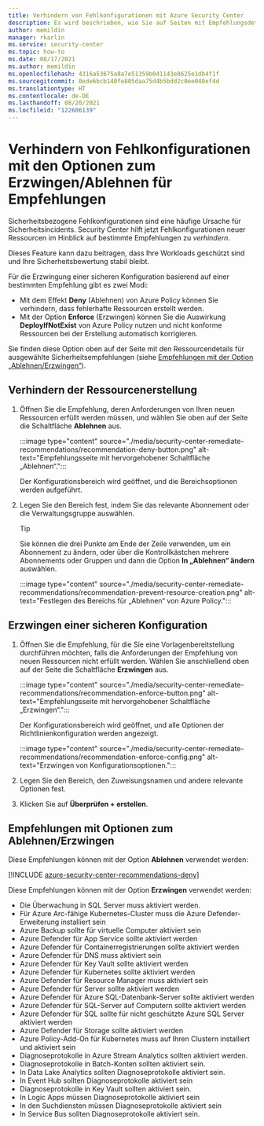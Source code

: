 ```yaml
---
title: Verhindern von Fehlkonfigurationen mit Azure Security Center
description: Es wird beschrieben, wie Sie auf Seiten mit Empfehlungsdetails die Optionen „Erzwingen“ und „Ablehnen“ von Security Center verwenden.
author: memildin
manager: rkarlin
ms.service: security-center
ms.topic: how-to
ms.date: 08/17/2021
ms.author: memildin
ms.openlocfilehash: 4316a53675a8a7e51359b041143e8625e1db4f1f
ms.sourcegitcommit: 0ede6bcb140fe805daa75d4b5bdd2c0ee040ef4d
ms.translationtype: HT
ms.contentlocale: de-DE
ms.lasthandoff: 08/20/2021
ms.locfileid: "122606139"
---
```

# <a name="prevent-misconfigurations-with-enforcedeny-recommendations"></a>Verhindern von Fehlkonfigurationen mit den Optionen zum Erzwingen/Ablehnen für Empfehlungen

Sicherheitsbezogene Fehlkonfigurationen sind eine häufige Ursache für Sicherheitsincidents. Security Center hilft jetzt Fehlkonfigurationen neuer Ressourcen im Hinblick auf bestimmte Empfehlungen zu *verhindern*. 

Dieses Feature kann dazu beitragen, dass Ihre Workloads geschützt sind und Ihre Sicherheitsbewertung stabil bleibt.

Für die Erzwingung einer sicheren Konfiguration basierend auf einer bestimmten Empfehlung gibt es zwei Modi:

- Mit dem Effekt **Deny** (Ablehnen) von Azure Policy können Sie verhindern, dass fehlerhafte Ressourcen erstellt werden.
- Mit der Option **Enforce** (Erzwingen) können Sie die Auswirkung **DeployIfNotExist** von Azure Policy nutzen und nicht konforme Ressourcen bei der Erstellung automatisch korrigieren.

Sie finden diese Option oben auf der Seite mit den Ressourcendetails für ausgewählte Sicherheitsempfehlungen (siehe [Empfehlungen mit der Option „Ablehnen/Erzwingen“](#recommendations-with-denyenforce-options)).

## <a name="prevent-resource-creation"></a>Verhindern der Ressourcenerstellung

1. Öffnen Sie die Empfehlung, deren Anforderungen von Ihren neuen Ressourcen erfüllt werden müssen, und wählen Sie oben auf der Seite die Schaltfläche **Ablehnen** aus.

    :::image type="content" source="./media/security-center-remediate-recommendations/recommendation-deny-button.png" alt-text="Empfehlungsseite mit hervorgehobener Schaltfläche „Ablehnen“.":::

    Der Konfigurationsbereich wird geöffnet, und die Bereichsoptionen werden aufgeführt. 

1. Legen Sie den Bereich fest, indem Sie das relevante Abonnement oder die Verwaltungsgruppe auswählen.

    > [!TIP]
    > Sie können die drei Punkte am Ende der Zeile verwenden, um ein Abonnement zu ändern, oder über die Kontrollkästchen mehrere Abonnements oder Gruppen und dann die Option **In „Ablehnen“ ändern** auswählen.

    :::image type="content" source="./media/security-center-remediate-recommendations/recommendation-prevent-resource-creation.png" alt-text="Festlegen des Bereichs für „Ablehnen“ von Azure Policy.":::


## <a name="enforce-a-secure-configuration"></a>Erzwingen einer sicheren Konfiguration

1. Öffnen Sie die Empfehlung, für die Sie eine Vorlagenbereitstellung durchführen möchten, falls die Anforderungen der Empfehlung von neuen Ressourcen nicht erfüllt werden. Wählen Sie anschließend oben auf der Seite die Schaltfläche **Erzwingen** aus.

    :::image type="content" source="./media/security-center-remediate-recommendations/recommendation-enforce-button.png" alt-text="Empfehlungsseite mit hervorgehobener Schaltfläche „Erzwingen“.":::

    Der Konfigurationsbereich wird geöffnet, und alle Optionen der Richtlinienkonfiguration werden angezeigt. 

    :::image type="content" source="./media/security-center-remediate-recommendations/recommendation-enforce-config.png" alt-text="Erzwingen von Konfigurationsoptionen.":::

1. Legen Sie den Bereich, den Zuweisungsnamen und andere relevante Optionen fest.

1. Klicken Sie auf **Überprüfen + erstellen**.

## <a name="recommendations-with-denyenforce-options"></a>Empfehlungen mit Optionen zum Ablehnen/Erzwingen

Diese Empfehlungen können mit der Option **Ablehnen** verwendet werden:

[!INCLUDE [azure-security-center-recommendations-deny](../../includes/asc/recommendations-with-deny.md)]

Diese Empfehlungen können mit der Option **Erzwingen** verwendet werden:

- Die Überwachung in SQL Server muss aktiviert werden.
- Für Azure Arc-fähige Kubernetes-Cluster muss die Azure Defender-Erweiterung installiert sein
- Azure Backup sollte für virtuelle Computer aktiviert sein
- Azure Defender für App Service sollte aktiviert werden
- Azure Defender für Containerregistrierungen sollte aktiviert werden
- Azure Defender für DNS muss aktiviert sein
- Azure Defender für Key Vault sollte aktiviert werden
- Azure Defender für Kubernetes sollte aktiviert werden
- Azure Defender für Resource Manager muss aktiviert sein
- Azure Defender für Server sollte aktiviert werden
- Azure Defender für Azure SQL-Datenbank-Server sollte aktiviert werden
- Azure Defender für SQL-Server auf Computern sollte aktiviert werden
- Azure Defender für SQL sollte für nicht geschützte Azure SQL Server aktiviert werden
- Azure Defender für Storage sollte aktiviert werden
- Azure Policy-Add-On für Kubernetes muss auf Ihren Clustern installiert und aktiviert sein
- Diagnoseprotokolle in Azure Stream Analytics sollten aktiviert werden.
- Diagnoseprotokolle in Batch-Konten sollten aktiviert sein.
- In Data Lake Analytics sollten Diagnoseprotokolle aktiviert sein.
- In Event Hub sollten Diagnoseprotokolle aktiviert sein
- Diagnoseprotokolle in Key Vault sollten aktiviert sein.
- In Logic Apps müssen Diagnoseprotokolle aktiviert sein
- In den Suchdiensten müssen Diagnoseprotokolle aktiviert sein
- In Service Bus sollten Diagnoseprotokolle aktiviert sein.